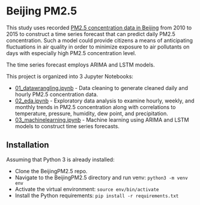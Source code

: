 # Beijing PM2.5

This study uses recorded [PM2.5 concentration data in Beijing](https://archive.ics.uci.edu/ml/datasets/PM2.5+Data+of+Five+Chinese+Cities) from 2010 to 2015 to construct a time series forecast that can predict daily PM2.5 concentration. Such a model could provide citizens a means of anticipating fluctuations in air quality in order to minimize exposure to air pollutants on days with especially high PM2.5 concentration level.

The time series forecast employs ARIMA and LSTM models.

This project is organized into 3 Jupyter Notebooks:

* [01_datawrangling.ipynb](https://github.com/kevinlimk/BeijingPM2.5/blob/master/01_datawrangling.ipynb) - Data cleaning to generate cleaned daily and hourly PM2.5 concentration data.
* [02_eda.ipynb](https://github.com/kevinlimk/BeijingPM2.5/blob/master/02_eda.ipynb) - Exploratory data analysis to examine  hourly, weekly, and monthly trends in PM2.5 concentration along with correlations to temperature, pressure, humidity, dew point, and precipitation.
* [03_machinelearning.ipynb](https://github.com/kevinlimk/BeijingPM2.5/blob/master/03_machinelearning.ipynb) - Machine learning using ARIMA and LSTM models to construct time series forecasts.
  
Installation
---

Assuming that Python 3 is already installed:

  * Clone the BeijingPM2.5 repo.
  * Navigate to the BeijingPM2.5 directory and run venv: `python3 -m venv env`
  * Activate the virtual environment: `source env/bin/activate`
  * Install the Python requirements: `pip install -r requirements.txt`